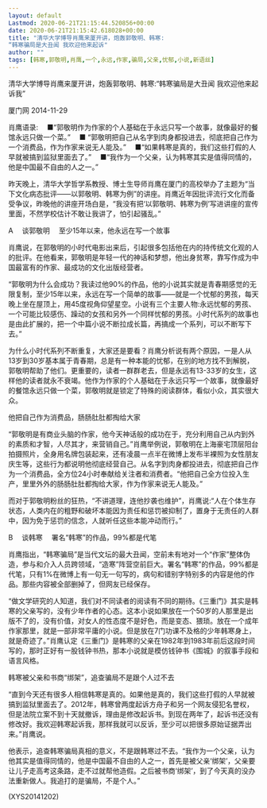 ```yaml
---
layout: default
Lastmod: 2020-06-21T21:15:44.520856+00:00
date: 2020-06-21T21:15:42.618028+00:00
title: "清华大学博导肖鹰来厦开讲，炮轰郭敬明、韩寒:
“韩寒骗局是大丑闻 我欢迎他来起诉"
author: ""
tags: [韩寒,郭敬明,肖鹰,一个,永远,作家,骗局,父亲,忧郁,小说,新语丝]
---
```


清华大学博导肖鹰来厦开讲，炮轰郭敬明、韩寒:“韩寒骗局是大丑闻 我欢迎他来起诉我”

厦门网 2014-11-29

肖鹰语录:　  ■“郭敬明作为作家的个人基础在于永远只写一个故事，就像最好的餐馆永远只做一个菜。”　  ■ “郭敬明把自己从名字到肉身都投进去，彻底把自己作为一个消费品，作为作家来说无人能及。”　  ■“如果韩寒是真的，我们这些打假的人早就被搞到监狱里面去了。”　  ■“我作为一个父亲，认为韩寒其实是值得同情的，他是中国最不自由的人之一。”

昨天晚上，清华大学哲学系教授、博士生导师肖鹰在厦门的高校举办了主题为“当下文化病态批评——以郭敬明、韩寒为例”的讲座。肖鹰近年因批评流行文化而备受争议，昨晚他的讲座开场白是，“我没有把‘以郭敬明、韩寒为例’写进讲座的宣传里面，不然学校估计不敢让我讲了，怕引起骚乱。”

A　  谈郭敬明　  至少15年以来，他永远在写一个故事

肖鹰说，在郭敬明的小时代电影出来后，引起很多包括他在内的持传统文化观的人的批评。在他看来，郭敬明是年轻一代的神话和梦想，他出身贫寒，靠写作成为中国最富有的作家、最成功的文化出版经营者。

“郭敬明为什么会成功？我读过他90%的作品，他的小说其实就是青春期感觉的无限复制，至少15年以来，永远在写一个简单的故事——就是一个忧郁的男孩，每天晚上坐在屋顶上，用45度视角仰望星空。小说有三个主要人物:永远忧郁的男孩、一个可能比较感伤、躁动的女孩和另外一个同样忧郁的男孩。小时代系列的故事也是由此扩展的，把一个中篇小说不断拉成长篇，再搞成一个系列，可以不断写下去。”

为什么小时代系列不断重复，大家还是要看？肖鹰分析说有两个原因，一是人从13岁到30岁基本属于青春期，总是有一种本能的忧郁，在别的地方找不到解脱，郭敬明帮助了他们。更重要的，读者一群群老去，但是永远有13-33岁的女生，这样他的读者就永不衰竭。他作为作家的个人基础在于永远只写一个故事，就像最好的餐馆永远只做一个菜，郭敬明就是锁定了特殊的阅读群体，看似小众，其实很大众。

他把自己作为消费品，肠肠肚肚都掏给大家

“郭敬明是有商业头脑的作家，他今天神话般的成功在于，充分利用自己从内到外的素质和才智，人尽其才，来营销自己。”肖鹰举例说，郭敬明在上海豪宅顶层阳台拍摄照片，全身用名牌包装起来，还有凌晨一点半在微博上发布半裸照为女性朋友庆生等，这些行为都说明他彻底经营自己。从名字到肉身都投进去，彻底把自己作为一个消费品，全方位24小时奉献给关注者和消费者。“他把自己全方位投入生产，里里外外的肠肠肚肚都掏给大家，作为作家来说无人能及。”

而对于郭敬明粉丝的狂热，“不讲道理，连他抄袭也维护”，肖鹰说:“人在个体生存状态，人类内在的粗野和破坏本能因为责任和惩罚被抑制了，置身于无责任的人群中，因为免于惩罚的信念，人就听任这些本能冲动而行。”

B　  谈韩寒　  署名“韩寒”的作品，99%都是代笔

肖鹰指出，“韩寒骗局”是当代文坛的最大丑闻，空前未有地对一个“作家”整体伪造，参与和介入人员跨领域，“造寒”阵营空前巨大。署名“韩寒”的作品，99%都是代笔，只有1%在微博上有一句无一句写的，病句和错别字特别多的内容是他的作品。那些内容被全部删掉了，但网友已经保存。

“做文学研究的人知道，我们对不同读者的阅读有不同的期待。《三重门》其实是韩寒的父亲写的，没有少年作者的心态。这本小说如果放在一个50岁的人那里是出版不了的，没有价值，对女人的性态度不是好色，而是变态、猥琐。放在一个成年作家那里，就是一部非常平庸的小说。但是放在7门功课不及格的少年韩寒身上，就是奇迹了。”肖鹰认定《三重门》是韩寒的父亲在1982年到1983年前后这段时间写的，那时正好有一股钱钟书热，那本小说就是模仿钱钟书《围城》的叙事手段和语言风格。

韩寒被父亲和书商“绑架”，追查骗局不是跟个人过不去

“直到今天还有很多人相信韩寒是真的。如果他是真的，我们这些打假的人早就被搞到监狱里面去了。2012年，韩寒曾两度起诉方舟子和另一个网友侵犯名誉权，但是法院立案不到十天就撤诉，理由是修改起诉书。到现在两年了，起诉书还没有修改好。我欢迎韩寒起诉我，那样我就可以反诉，至少可以把很多原始证据弄出来。”肖鹰说。

他表示，追查韩寒骗局真相的意义，不是跟韩寒过不去。“我作为一个父亲，认为他其实是值得同情的，他是中国最不自由的人之一，首先是被父亲‘绑架’，父亲要让儿子走高考这条路，走不过就帮他造假。之后被书商‘绑架’，到了今天真的没办法重新做人。我追打的是骗局，不是个人。”

(XYS20141202)

